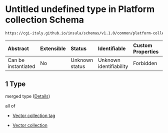 # Untitled undefined type in Platform collection Schema

```txt
https://cgi-italy.github.io/insula/schemas/v1.1.0/common/platform-collection.schema.json#/oneOf/1
```



| Abstract            | Extensible | Status         | Identifiable            | Custom Properties | Additional Properties | Access Restrictions | Defined In                                                                                                 |
| :------------------ | :--------- | :------------- | :---------------------- | :---------------- | :-------------------- | :------------------ | :--------------------------------------------------------------------------------------------------------- |
| Can be instantiated | No         | Unknown status | Unknown identifiability | Forbidden         | Allowed               | none                | [platform-collection.schema.json\*](schemas/common/platform-collection.schema.json) |

## 1 Type

merged type ([Details](platform-collection-oneof-1.md))

all of

* [Vector collection tag](platform-collection-defs-vector-collection-tag.md)

* [Vector collection](vector-collection.md)
